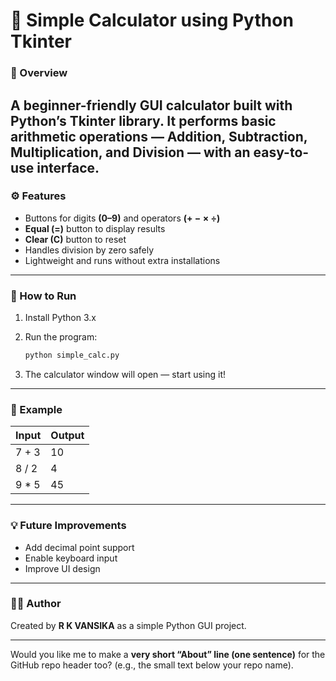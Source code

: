 # 🧮 Simple Calculator using Python Tkinter

### 📘 Overview

A beginner-friendly **GUI calculator** built with **Python’s Tkinter library**.
It performs basic arithmetic operations — **Addition, Subtraction, Multiplication, and Division** — with an easy-to-use interface.
---

### ⚙️ Features

* Buttons for digits **(0–9)** and operators **(+ − × ÷)**
* **Equal (=)** button to display results
* **Clear (C)** button to reset
* Handles division by zero safely
* Lightweight and runs without extra installations
---

### 🚀 How to Run

1. Install Python 3.x
2. Run the program:

   ```bash
   python simple_calc.py
   ```
3. The calculator window will open — start using it!
---

### 🧠 Example

| Input | Output |
| ----- | ------ |
| 7 + 3 | 10     |
| 8 / 2 | 4      |
| 9 * 5 | 45     |

---

### 💡 Future Improvements

* Add decimal point support
* Enable keyboard input
* Improve UI design

---

### 👩‍💻 Author

Created by **R K VANSIKA** as a simple Python GUI project.

---

Would you like me to make a **very short “About” line (one sentence)** for the GitHub repo header too? (e.g., the small text below your repo name).

